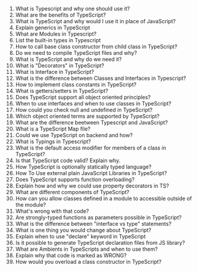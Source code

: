 1. What is Typescript and why one should use it?
2. What are the benefits of TypeScript?
3. What is TypeScript and why would I use it in place of JavaScript?
4. Explain generics in TypeScript
5. What are Modules in Typescript?
6. List the built-in types in Typescript
7. How to call base class constructor from child class in TypeScript?
8. Do we need to compile TypeScript files and why?
9. What is TypeScript and why do we need it?
10. What is "Decorators" in TypeScript?
11. What is Interface in TypeScript?
12. What is the difference between Classes and Interfaces in Typescript?
13. How to implement class constants in TypeScript?
14. What is getters/setters in TypeScript?
15. Does TypeScript support all object oriented principles?
16. When to use interfaces and when to use classes in TypeScript?
17. How could you check null and undefined in TypeScript?
18. Which object oriented terms are supported by TypeScript?
19. What are the difference beetween Typescript and JavaScript?
20. What is a TypeScript Map file?
21. Could we use TypeScript on backend and how?
22. What is Typings in Typescript?
23. What is the default access modifier for members of a class in TypeScript?
24. Is that TypeScript code valid? Explain why.
25. How TypeScript is optionally statically typed language?
26. How To Use external plain JavaScript Libraries in TypeScript?
27. Does TypeScript supports function overloading?
28. Explain how and why we could use property decorators in TS?
29. What are different components of TypeScript?
30. How can you allow classes defined in a module to accessible outside of the module?
31. What's wrong with that code?
32. Are strongly-typed functions as parameters possible in TypeScript?
33. What is the difference between "interface vs type" statements?
34. What is one thing you would change about TypeScript?
35. Explain when to use "declare" keyword in TypeScript
36. Is it possible to generate TypeScript declaration files from JS library?
37. What are Ambients in TypeScripts and when to use them?
38. Explain why that code is marked as WRONG?
39. How would you overload a class constructor in TypeScript?
